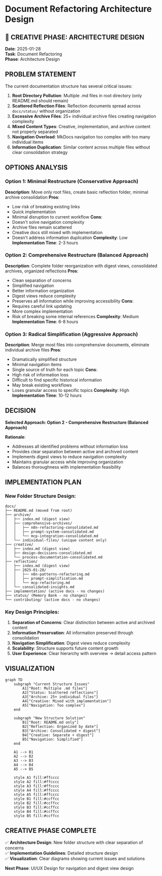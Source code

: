 # Document Refactoring Architecture Design

## 🎨 CREATIVE PHASE: ARCHITECTURE DESIGN

**Date**: 2025-01-28  
**Task**: Document Refactoring  
**Phase**: Architecture Design  

## PROBLEM STATEMENT

The current documentation structure has several critical issues:
1. **Root Directory Pollution**: Multiple .md files in root directory (only README.md should remain)
2. **Scattered Reflection Files**: Reflection documents spread across `docs/status/` without organization
3. **Excessive Archive Files**: 25+ individual archive files creating navigation complexity
4. **Mixed Content Types**: Creative, implementation, and archive content not properly separated
5. **Navigation Overload**: MkDocs navigation too complex with too many individual items
6. **Information Duplication**: Similar content across multiple files without clear consolidation strategy

## OPTIONS ANALYSIS

### Option 1: Minimal Restructure (Conservative Approach)
**Description**: Move only root files, create basic reflection folder, minimal archive consolidation
**Pros**:
- Low risk of breaking existing links
- Quick implementation
- Minimal disruption to current workflow
**Cons**:
- Doesn't solve navigation complexity
- Archive files remain scattered
- Creative docs still mixed with implementation
- Doesn't address information duplication
**Complexity**: Low
**Implementation Time**: 2-3 hours

### Option 2: Comprehensive Restructure (Balanced Approach)
**Description**: Complete folder reorganization with digest views, consolidated archives, organized reflections
**Pros**:
- Clean separation of concerns
- Simplified navigation
- Better information organization
- Digest views reduce complexity
- Preserves all information while improving accessibility
**Cons**:
- Requires careful link updating
- More complex implementation
- Risk of breaking some internal references
**Complexity**: Medium
**Implementation Time**: 6-8 hours

### Option 3: Radical Simplification (Aggressive Approach)
**Description**: Merge most files into comprehensive documents, eliminate individual archive files
**Pros**:
- Dramatically simplified structure
- Minimal navigation items
- Single source of truth for each topic
**Cons**:
- High risk of information loss
- Difficult to find specific historical information
- May break existing workflows
- Loses granular access to specific topics
**Complexity**: High
**Implementation Time**: 10-12 hours

## DECISION

**Selected Approach: Option 2 - Comprehensive Restructure (Balanced Approach)**

**Rationale**:
- Addresses all identified problems without information loss
- Provides clear separation between active and archived content
- Implements digest views to reduce navigation complexity
- Maintains granular access while improving organization
- Balances thoroughness with implementation feasibility

## IMPLEMENTATION PLAN

### New Folder Structure Design:
```
docs/
├── README.md (moved from root)
├── archive/
│   ├── index.md (digest view)
│   ├── comprehensive-archives/
│   │   ├── n8n-refactoring-consolidated.md
│   │   ├── prompt-system-consolidated.md
│   │   └── mcp-integration-consolidated.md
│   └── individual-files/ (unique content only)
├── creative/
│   ├── index.md (digest view)
│   ├── design-decisions-consolidated.md
│   └── process-documentation-consolidated.md
├── reflection/
│   ├── index.md (digest view)
│   ├── 2025-01-28/
│   │   ├── n8n-patterns-refactoring.md
│   │   ├── prompt-simplification.md
│   │   └── mcp-refactoring.md
│   └── consolidated-insights.md
├── implementation/ (active docs - no changes)
├── status/ (Memory Bank - no changes)
└── contributing/ (active docs - no changes)
```

### Key Design Principles:
1. **Separation of Concerns**: Clear distinction between active and archived content
2. **Information Preservation**: All information preserved through consolidation
3. **Navigation Simplification**: Digest views reduce complexity
4. **Scalability**: Structure supports future content growth
5. **User Experience**: Clear hierarchy with overview → detail access pattern

## VISUALIZATION

```mermaid
graph TD
    subgraph "Current Structure Issues"
        A1["Root: Multiple .md files"]
        A2["Status: Scattered reflections"]
        A3["Archive: 25+ individual files"]
        A4["Creative: Mixed with implementation"]
        A5["Navigation: Too complex"]
    end
    
    subgraph "New Structure Solution"
        B1["Root: README.md only"]
        B2["Reflection: Organized by date"]
        B3["Archive: Consolidated + digest"]
        B4["Creative: Separate + digest"]
        B5["Navigation: Simplified"]
    end
    
    A1 --> B1
    A2 --> B2
    A3 --> B3
    A4 --> B4
    A5 --> B5
    
    style A1 fill:#ffcccc
    style A2 fill:#ffcccc
    style A3 fill:#ffcccc
    style A4 fill:#ffcccc
    style A5 fill:#ffcccc
    style B1 fill:#ccffcc
    style B2 fill:#ccffcc
    style B3 fill:#ccffcc
    style B4 fill:#ccffcc
    style B5 fill:#ccffcc
```

## CREATIVE PHASE COMPLETE

✅ **Architecture Design**: New folder structure with clear separation of concerns  
✅ **Implementation Guidelines**: Detailed structure design  
✅ **Visualization**: Clear diagrams showing current issues and solutions  

**Next Phase**: UI/UX Design for navigation and digest view design
